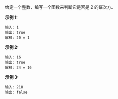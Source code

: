 给定一个整数，编写一个函数来判断它是否是 2 的幂次方。

**示例 1:**
```
输入: 1
输出: true
解释: 20 = 1
```
**示例 2:**
```
输入: 16
输出: true
解释: 24 = 16
```
**示例 3:**
```
输入: 218
输出: false
```